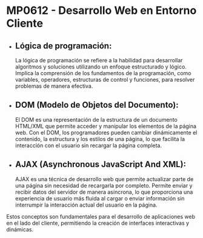 <h1>MP0612 - Desarrollo Web en Entorno Cliente</h1>
<ul>
  <li>
    <h2>Lógica de programación:</h2>
    <p>La lógica de programación se refiere a la habilidad para desarrollar algoritmos y soluciones utilizando un enfoque estructurado y lógico. Implica la comprensión de los fundamentos de la programación, como variables, operadores, estructuras de control y funciones, para resolver problemas de manera efectiva.</p>
  </li>
  <li>
    <h2>DOM (Modelo de Objetos del Documento):</h2>
    <p>El DOM es una representación de la estructura de un documento HTML/XML que permite acceder y manipular los elementos de la página web. Con el DOM, los programadores pueden cambiar dinámicamente el contenido, la estructura y los estilos de una página, lo que facilita la interacción con el usuario sin recargar la página completa.</p>
  </li>
  <li>
    <h2>AJAX (Asynchronous JavaScript And XML):</h2>
    <p>AJAX es una técnica de desarrollo web que permite actualizar parte de una página sin necesidad de recargarla por completo. Permite enviar y recibir datos del servidor de manera asíncrona, lo que proporciona una experiencia de usuario más fluida al cargar o enviar información sin interrumpir la interacción actual del usuario en la página.</p>
  </li>
</ul>
<p>Estos conceptos son fundamentales para el desarrollo de aplicaciones web en el lado del cliente, permitiendo la creación de interfaces interactivas y dinámicas.</p>
